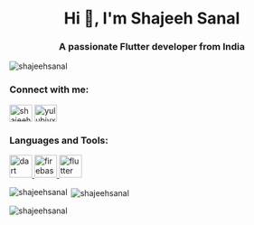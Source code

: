 <h1 align="center">Hi 👋, I'm Shajeeh Sanal</h1>
<h3 align="center">A passionate Flutter developer from India</h3>

<p align="left"> <img src="https://komarev.com/ghpvc/?username=shajeehsanal&label=Profile%20views&color=0e75b6&style=flat" alt="shajeehsanal" /> </p>

<h3 align="left">Connect with me:</h3>
<p align="left">
<a href="https://linkedin.com/in/shajeeh-sanal-a02b0b270" target="blank"><img align="center" src="https://raw.githubusercontent.com/rahuldkjain/github-profile-readme-generator/master/src/images/icons/Social/linked-in-alt.svg" alt="shajeeh-sanal-a02b0b270" height="30" width="40" /></a>
<a href="https://www.leetcode.com/yulubiyxhe" target="blank"><img align="center" src="https://raw.githubusercontent.com/rahuldkjain/github-profile-readme-generator/master/src/images/icons/Social/leet-code.svg" alt="yulubiyxhe" height="30" width="40" /></a>
</p>

<h3 align="left">Languages and Tools:</h3>
<p align="left"> <a href="https://dart.dev" target="_blank" rel="noreferrer"> <img src="https://www.vectorlogo.zone/logos/dartlang/dartlang-icon.svg" alt="dart" width="40" height="40"/> </a> <a href="https://firebase.google.com/" target="_blank" rel="noreferrer"> <img src="https://www.vectorlogo.zone/logos/firebase/firebase-icon.svg" alt="firebase" width="40" height="40"/> </a> <a href="https://flutter.dev" target="_blank" rel="noreferrer"> <img src="https://www.vectorlogo.zone/logos/flutterio/flutterio-icon.svg" alt="flutter" width="40" height="40"/> </a> </p>

<p><img align="left" src="https://github-readme-stats.vercel.app/api/top-langs?username=shajeehsanal&show_icons=true&locale=en&layout=compact" alt="shajeehsanal" /></p>

<p>&nbsp;<img align="center" src="https://github-readme-stats.vercel.app/api?username=shajeehsanal&show_icons=true&locale=en" alt="shajeehsanal" /></p>

<p><img align="center" src="https://github-readme-streak-stats.herokuapp.com/?user=shajeehsanal&" alt="shajeehsanal" /></p>
